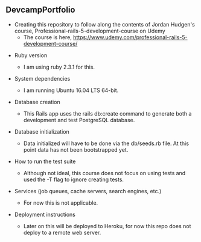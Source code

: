 ## DevcampPortfolio ##
- Creating this repository to follow along the contents of Jordan Hudgen's course, Professional-rails-5-development-course
on Udemy
    - The course is here, https://www.udemy.com/professional-rails-5-development-course/

* Ruby version
    - I am using ruby 2.3.1 for this.

* System dependencies
    - I am running Ubuntu 16.04 LTS 64-bit.

* Database creation
    - This Rails app uses the rails db:create command to generate both a development and test PostgreSQL database.

* Database initialization
    - Data initialized will have to be done via the db/seeds.rb file. At this point data has not been bootstrapped yet.

* How to run the test suite
    - Although not ideal, this course does not focus on using tests and used the -T flag to ignore creating tests.

* Services (job queues, cache servers, search engines, etc.)
    - For now this is not applicable.

* Deployment instructions
    - Later on this will be deployed to Heroku, for now this repo does not deploy to a remote web server.


